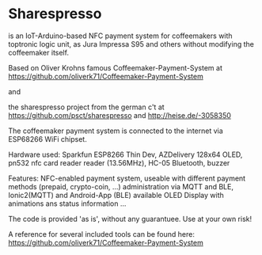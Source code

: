 Sharespresso
============

is an IoT-Arduino-based NFC payment system for coffeemakers with
toptronic logic unit, as Jura Impressa S95 and others without
modifying the coffeemaker itself. 

Based on Oliver Krohns famous Coffeemaker-Payment-System at
https://github.com/oliverk71/Coffeemaker-Payment-System

and

the sharespresso project from the german c't at
https://github.com/psct/sharespresso
and
http://heise.de/-3058350

The coffeemaker payment system is connected to the internet via ESP68266 WiFi chipset. 

Hardware used: Sparkfun ESP8266 Thin Dev, AZDelivery 128x64 OLED, pn532 nfc card reader
reader (13.56MHz), HC-05 Bluetooth, buzzer

Features:
NFC-enabled payment system, useable with different payment methods (prepaid, crypto-coin, ...)
administration via MQTT and BLE, Ionic2(MQTT) and Android-App (BLE) available
OLED Display with animations ans status information
...


The code is provided 'as is', without any guarantuee. Use at your own
risk!

A reference for several included tools can be found here:
https://github.com/oliverk71/Coffeemaker-Payment-System
